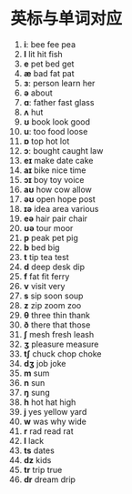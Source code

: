 # 英标与单词对应

1. **iː**          bee fee pea  
2. **I**           lit hit fish
3. **e**           pet bed get 
4. **æ**           bad fat pat
5. **ɜː**          person learn her
6. **ə**           about 
7. **ɑː**          father fast glass
8. **ʌ**           hut
9. **ʊ**           book look good
10. **uː**         too food loose
11. **ɒ**          top hot lot
12. **ɔː**         bought caught law 
13. **eɪ**         make date cake
14. **aɪ**         bike nice time
15. **ɔɪ**         boy toy voice
16. **aʊ**         how cow allow
17. **əʊ**         open hope post
18. **ɪə**         idea area various 
19. **eə**         hair pair chair
20. **ʊə**         tour moor
21. **p**          peak pet pig
22. **b**          bed big 
23. **t**          tip tea test 
24. **d**          deep desk dip
25. **f**          fat fit ferry 
26. **v**          visit very  
27. **s**          sip soon soup
28. **z**          zip zoom zoo 
29. **θ**          three thin thank
30. **ð**          there that those
31. **ʃ**          mesh fresh leash
32. **ʒ**          pleasure measure
33. **tʃ**         chuck chop choke
34. **dʒ**         job joke 
35. **m**          sum
36. **n**          sun
37. **ŋ**          sung
38. **h**          hot hat high
39. **j**          yes yellow yard
40. **w**          was why wide
41. **r**          rad read rat
42. **l**          lack
43. **ts**         dates
44. **dz**         kids
45. **tr**         trip true
46. **dr**         dream drip